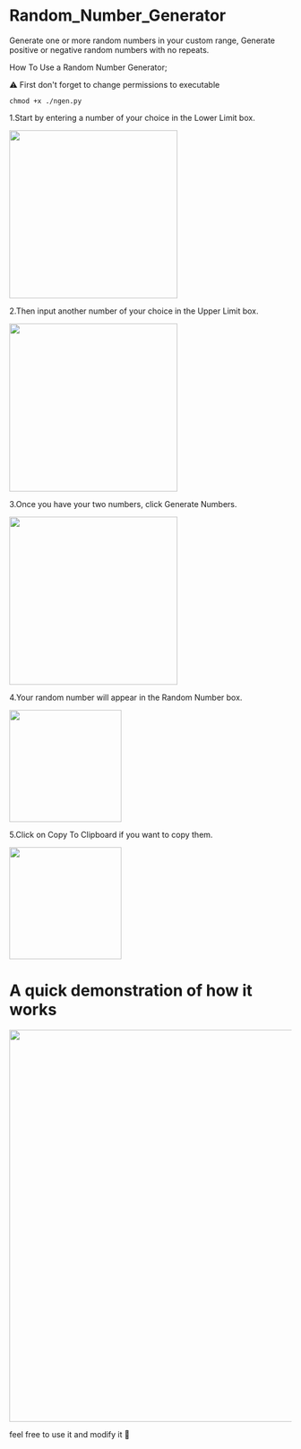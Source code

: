 # Random_Number_Generator

Generate one or more random numbers in your custom range, Generate positive or negative random numbers with no repeats.

How To Use a Random Number Generator;

:warning: First don't forget to change permissions to executable

	chmod +x ./ngen.py

1.Start by entering a number of your choice in the Lower Limit box.

<img src="https://i.ibb.co/B3NB2dY/Screen-Shot-2022-03-06-at-11-14-49-AM.png" width="300"/>

2.Then input another number of your choice in the Upper Limit box.

<img src="https://i.ibb.co/HH4Drx8/Screen-Shot-2022-03-06-at-11-15-01-AM.png" width="300"/>

3.Once you have your two numbers, click Generate Numbers.

<img src="https://i.ibb.co/m9vBt6N/Screen-Shot-2022-03-06-at-11-15-31-AM.png" width="300"/>

4.Your random number will appear in the Random Number box.

<img src="https://i.ibb.co/t80QghL/Screen-Shot-2022-03-06-at-11-19-23-AM.png" width="200"/>

5.Click on Copy To Clipboard if you want to copy them.

<img src="https://i.ibb.co/XV4drHL/Screen-Shot-2022-03-06-at-11-19-44-AM.png" width="200"/>

# A quick demonstration of how it works

<img src="https://media0.giphy.com/media/K4UAh8rgdwZ1x3W9jv/giphy.gif" width="600" height="700" />

feel free to use it and modify it 🤝
